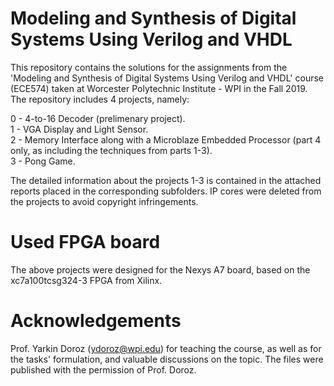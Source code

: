 # Modeling and Synthesis of Digital Systems Using Verilog and VHDL

This repository contains the solutions for the assignments from the 'Modeling and Synthesis of Digital Systems Using Verilog and VHDL' course (ECE574) taken at Worcester Polytechnic Institute - WPI in the Fall 2019. The repository includes 4 projects, namely:

0 - 4-to-16 Decoder (prelimenary project). </br>
1 - VGA Display and Light Sensor. </br>
2 - Memory Interface along with a Microblaze Embedded Processor (part 4 only, as including the techniques from parts 1-3). </br>
3 - Pong Game. </br>


The detailed information about the projects 1-3 is contained in the attached reports placed in the corresponding subfolders.
IP cores were deleted from the projects to avoid copyright infringements.

# Used FPGA board
The above projects were designed for the Nexys A7 board, based on the xc7a100tcsg324-3 FPGA from Xilinx.

# Acknowledgements
Prof. Yarkin Doroz (ydoroz@wpi.edu) for teaching the course, as well as for the tasks' formulation, and valuable discussions on the topic.
The files were published with the permission of Prof. Doroz.
